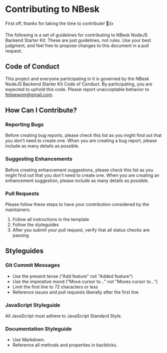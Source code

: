 # Contributing to NBesk

First off, thanks for taking the time to contribute! 🎉👍

The following is a set of guidelines for contributing to NBesk NodeJS Backend Starter Kit. These are just guidelines, not rules. Use your best judgment, and feel free to propose changes to this document in a pull request.

## Code of Conduct

This project and everyone participating in it is governed by the NBesk NodeJS Backend Starter Kit Code of Conduct. By participating, you are expected to uphold this code. Please report unacceptable behavior to felipewom@gmail.com.

## How Can I Contribute?

### Reporting Bugs

Before creating bug reports, please check this list as you might find out that you don't need to create one. When you are creating a bug report, please include as many details as possible.

### Suggesting Enhancements

Before creating enhancement suggestions, please check this list as you might find out that you don't need to create one. When you are creating an enhancement suggestion, please include as many details as possible.

### Pull Requests

Please follow these steps to have your contribution considered by the maintainers:

1. Follow all instructions in the template
2. Follow the styleguides
3. After you submit your pull request, verify that all status checks are passing

## Styleguides

### Git Commit Messages

* Use the present tense ("Add feature" not "Added feature")
* Use the imperative mood ("Move cursor to..." not "Moves cursor to...")
* Limit the first line to 72 characters or less
* Reference issues and pull requests liberally after the first line

### JavaScript Styleguide

All JavaScript must adhere to JavaScript Standard Style.

### Documentation Styleguide

* Use Markdown.
* Reference all methods and properties in backticks.

